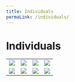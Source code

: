 ```yaml
---
title: Individuals
permaLink: /individuals/
---
```

# Individuals

|   |   |   |   |
|---|---|---|---|
| ![](https://lh4.googleusercontent.com/HCViX-ucvWfCgR6e-wyrsFgJnUsTxBQ0eXM_PIppNaagCNOwAFnhl57r597lLbNy7D3lond09COjg1VOeoNMXWfQ6CwjkohUc8McgUZk7uYneMpuJnMFD-fy7t0ihYKrwOQauZbCoFkezlYD2A)  | ![](https://lh4.googleusercontent.com/noVMfVQhO_HMFYimZS3I6j8X1YoR0j7VUJrxeBfPhsKB5B42mhONZWN5MPh9UMAPRU91NZ88IgR9VWmkz1OjAgA_JWbxiAwPXnt0ffSOSbtRGEZefK-KSrTwAr8B8ixPZ-Etc7CuCW-4Clnh9g)  |  ![](https://lh6.googleusercontent.com/Oco52HHexXar4tRe9Ecvii89pRNB9wSSdgI3e3fSQY1cDuU07K1gHCvp8lPNdIIAfovruu7Vvw4LZnyU9IsH4H80YprSscndcvm4thua-fK3IXeaTMbD-HC-LUgO235XpZ-EU2LDQDhihwNcJA) |  ![](https://lh6.googleusercontent.com/ubN2hz6FIg7DizIqVrAHA3tLSZqERf9PLTzRYHVpK-C_3KeXZFIn3yiyRdSbJk3x1seWPQKySaXjMGvQUg71Ygh90AQsXoTjfggIULGBg3LXb1SfAqtZTcOO7cErm8y2nDeiWMGN_41MYQRzlQ) |
|  ![](https://lh5.googleusercontent.com/mYfPmlT9INasZE83HK2Mtk6HvMaofnvKG4lSCVuJur4K-Y9MuAzje-puddzDzfK4nUBQMhKZHhBwGcDI75azcEw7C6vmmaHyOlOuuSPmpnS5-J_sUtmn8j6WPMwVy5zzHgTSCilzrBoJTpTjkw) |  ![](https://lh6.googleusercontent.com/rCUgfeNpozXm7ZjRIUfEcBULTQL788nTCzl3ClLO1GasozG99NxHy1hPYWF9iQr_vuPZsrKHmI9nAYDrKysY543hiiRkoRCO08RXHXOyL583_5_jbNoVAVR3t97o-tBLRU405hsMBFLV9-7pSA) | ![](https://lh3.googleusercontent.com/ju5kETtUSOwmfUiSMhkXTaDImJecy8_ZCe_Mf4hnyje_EOF1ZCXJUt4XTdfIxQuPcSwUhfZLIyQ8DdPHjpJyoJkixtv3zTLS7umqwCtnKMUMpwG6X6QS7gsVhi-8LfucJKlKp5FmvnaZi14Q-g)  |  ![](https://lh3.googleusercontent.com/sg9wdeIaQCI77-BL82nj3ERWpQ3bHZ67jboPJK_5GNgqkonJI83zkI52fffGa4rWMNaQEgvGVg2MALfy5I6_Ys6tTezSwGQery1cc10q0aSQQ6hBMfh0QFB73cVO33D3JKmJB60hYz8ggWa2bg) |
